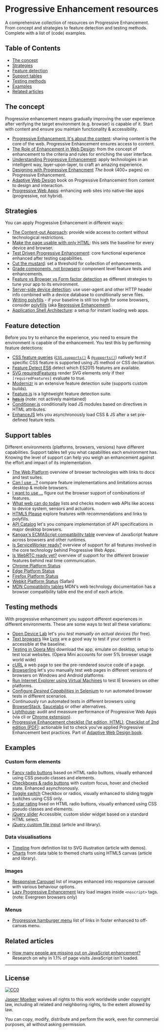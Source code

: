 # Progressive Enhancement resources

A comprehensive collection of resources on Progressive Enhancement. From concept and strategies to feature detection and testing methods. Complete with a list of (code) examples.


## Table of Contents

* [The concept](#the-concept)
* [Strategies](#strategies)
* [Feature detection](#feature-detection)
* [Support tables](#support-tables)
* [Testing methods](#testing-methods)
* [Examples](#examples)
* [Related articles](#related-articles)


## The concept

Progressive enhancement means gradually improving the user experience after verifying the target environment (e.g. browser) is capable of it. Start with content and ensure you maintain functionality & accessibility.

* [Progressive Enhancement: It's about the content](http://cognition.happycog.com/article/progressive-enhancement-its-about-the-content): sharing content is the core of the web. Progressive Enhancement ensures access to content.
* [The Role of Enhancement in Web Design](https://www.nngroup.com/articles/enhancement/): from the concept of enhancement to the criteria and rules for enriching the user interface.
* [Understanding Progressive Enhancement](http://alistapart.com/article/understandingprogressiveenhancement): apply technologies in an intelligent way, layer-upon-layer, to craft an amazing experience.
* [Designing with Progressive Enhancment](https://www.filamentgroup.com/dwpe/) *The book* (400+ pages) on Progressive Enhancement.
* [Adaptive Web Design](http://adaptivewebdesign.info/2nd-edition/) book on Progressive Enhancement from content to design and interaction.
* [Progressive Web Apps](https://infrequently.org/2015/06/progressive-apps-escaping-tabs-without-losing-our-soul/): enhancing web sites into native-like apps (progressive, not hybrid).


## Strategies

You can apply Progressive Enhancement in different ways:

* [The Content-out Approach](https://articles.uie.com/progressive_enhancement/): provide wide access to content without technological restrictions.
* [Make the page usable with only HTML](https://www.gov.uk/service-manual/technology/using-progressive-enhancement#make-the-page-usable-with-only-html): this sets the baseline for every device and browser.
* [Test Driven Progressive Enhancement](http://alistapart.com/article/testdriven): core functional experience enhanced after testing capabilities.
* [Cut the mustard](http://responsivenews.co.uk/post/18948466399/cutting-the-mustard): set a threshold for collection of enhancements.
* [Grade components, not browsers](https://www.filamentgroup.com/lab/grade-the-components.html
): component level feature tests and enhancements.
* [Feature vs Browser vs Form factor detection](http://www.html5rocks.com/en/tutorials/detection/) as different strategies to tune your app to its environment.
* [Server-side device detection](https://www.smashingmagazine.com/2014/07/server-side-device-detection-with-javascript/): use user-agent and other HTTP header info combined with a device database to conditionally serve files.
* [Writing polyfills](https://addyosmani.com/blog/writing-polyfills/) - if your baseline is still too high for some browsers, consider [polyfills](https://remysharp.com/2010/10/08/what-is-a-polyfill) (aka [Regressive Enhancement](https://twitter.com/SlexAxton/status/25600963629)).
* [Application Shell Architecture](https://medium.com/google-developers/instant-loading-web-apps-with-an-application-shell-architecture-7c0c2f10c73): a setup for instant loading web apps.


## Feature detection

Before you try to enhance the experience, you need to ensure the environment is capable of the enhancement. You test this by performing feature detections:

* [CSS feature queries](https://www.sitepoint.com/an-introduction-to-css-supports-rule-feature-queries/) ([`CSS.supports()`](https://developer.mozilla.org/en/docs/Web/API/CSS/supports) & [`@supports()`](https://developer.mozilla.org/en-US/docs/Web/CSS/@supports)) natively test if specific CSS feature is supported using JS method or CSS declaration.
* [Feature Detect ES6](https://www.npmjs.com/package/feature-detect-es6) detect which ES2015 features are available.
* [SVG requiredFeatures](https://developer.mozilla.org/en-US/docs/Web/SVG/Attribute/requiredFeatures) render SVG elements only if their `[requiredFeatures]` evaluate to true.
* [Modernizr](https://modernizr.com/) is an extensive feature detection suite (supports custom builds).
* [Feature.js](http://featurejs.com/) is a lightweight feature detection suite.
* ~~[has.js](https://github.com/phiggins42/has.js)~~ (note: not actively maintained)
* [Conditioner.js](http://conditionerjs.com/) conditionally load JS modules based on directives in HTML attributes.
* [EnhanceJS](https://www.filamentgroup.com/lab/introducing-enhancejs-smarter-safer-apply-progressive-enhancement.html) lets you asynchronously load CSS & JS after a set pre-defined feature tests.


## Support tables

Different environments (platforms, browsers, versions) have different capabilities. Support tables tell you what capabilities each environment has. Knowing the level of support can help you weigh an enhancement against the effort and impact of its implementation.

* [The Web Platform](https://platform.html5.org/) overview of browser technologies with links to docs and test suites.
* [Can I use ...?](http://caniuse.com/) compare feature implementations and limitations across desktop & mobile browsers.
* [I want to use ...](http://www.iwanttouse.com/) figure out the browser support of combinations of features.
* [What web can do today](https://whatwebcando.today/) lists and checks modern web APIs like access to device system, sensors and actuators.
* [HTML5 Please](http://html5please.com/) explore features with recommendations and links to polyfills.
* [API Catalog](https://developer.microsoft.com/en-us/microsoft-edge/platform/catalog/) let's you compare implementation of API specifications in major desktop browsers.
* [Kangax's ECMAScript compatibility table](http://kangax.github.io/compat-table/) overview of JavaScript feature across browsers and other runtimes.
* [Is ServiceWorker ready?](https://jakearchibald.github.io/isserviceworkerready/) overview of support for all features involved in the core technology behind Progressive Web Apps.
* [Is WebRTC ready yet?](http://iswebrtcreadyyet.com/) overview of support for the different browser features behind real time communication. 
* [Chrome Platform Status](https://www.chromestatus.com/features)
* [Edge Platform Status](https://developer.microsoft.com/en-us/microsoft-edge/platform/status/)
* [Firefox Platform Status](https://platform-status.mozilla.org/)
* [Webkit Platform Status](https://webkit.org/status/) (Safari)
* [MDN Compatibility tables](https://developer.mozilla.org/en-US/docs/MDN/Contribute/Structures/Compatibility_tables) MDN's web technology documentation has a browser compatibility table end the end of each article. 


## Testing methods

With progressive enhancement you support different experiences in different environments. These are some ways to test all these variations:

* [Open Device Lab](https://opendevicelab.com/) let's you *test manually on actual devices* (for free).
* [Text browsers](https://en.wikipedia.org/wiki/Text-based_web_browser) like [Lynx](http://lynx.browser.org/) are a good way to test if your content is accessible at the baseline.
* [Testing in Opera Mini](https://dev.opera.com/articles/making-sites-work-opera-mini/#testing-in-opera-mini) download the app, emulate on desktop, setup to test local websites. (Opera Mini accounts for over 5% browser usage world wide)
* [cURL](https://curl.haxx.se/docs/manual.html) a web page to see the pre-rendered source code of a page.
* [Browserling](https://www.browserling.com/) let's you manually test web pages in different versions of browsers on Windows and Android platforms.
* [Run Internet Explorer using Virtual Machines](https://developer.microsoft.com/en-us/microsoft-edge/tools/vms/mac/) to test IE browsers on other platforms.
* [Configure *Desired Capabilities* in Selenium](https://github.com/SeleniumHQ/selenium/wiki/DesiredCapabilities) to run automated browser tests in different scenarios.
* Continuously run automated tests in different browsers using [BrowserStack](https://www.browserstack.com/), [Saucelabs](https://saucelabs.com/) or other alternatives.
* [Lighthouse](https://github.com/GoogleChrome/lighthouse): audit and meassure performance of Progressive Web Apps (via cli or [Chrome extension](https://chrome.google.com/webstore/detail/lighthouse/blipmdconlkpinefehnmjammfjpmpbjk)).
* [Progressive Enhancement checklist (1st edition, HTML)](http://adaptivewebdesign.info/1st-edition/read/chapter-6.html#the-progressive-enhancement-checklist), [Checklist of 2nd edition (PDF)](http://adaptivewebdesign.info/2nd-edition/checklist.pdf): actionable list to check you've applied Progressive Enhancement best practices. Part of [Adaptive Web Design book](http://adaptivewebdesign.info/).


## Examples

### Custom form elements

* [Fancy radio buttons](https://www.sitepoint.com/replacing-radio-buttons-without-replacing-radio-buttons/) based on HTML radio buttons, visually enhanced using CSS pseudo classes and elements.
* [Checkboxes & radio buttons](https://www.filamentgroup.com/dwpe/checkbox-radiobutton/) with custom focus, hover and checked state. Enhanced asynchronously.
* [Toggle switch](https://ghinda.net/css-toggle-switch/) Checkbox or radios, visually enhanced to sliding toggle switches using CSS only.
* [5-star rating](http://lea.verou.me/2011/08/accessible-star-rating-widget-with-pure-css/) bsed on HTML radio buttons, visually enhanced using CSS pseudo classes and elements.
* [jQuery slider](https://github.com/filamentgroup/jQuery-Slider) Accessible, custom slider widget based on a standard HTML select.
* [jQuery custom file input](https://www.filamentgroup.com/lab/jquery-custom-file-input-book-designing-with-progressive-enhancement.html) (article and library).

### Data visualisations

* [Timeline](https://css-tricks.com/progressive-enhancement-data-visualizations/) from definition list to SVG illustration (article with demos).
* [Charts](https://www.filamentgroup.com/lab/update-to-jquery-visualize-accessible-charts-with-html5-from-designing-with.html) from data table to themed charts using HTML5 canvas (article and library).

### Images

* [Responsive Carousel](http://filamentgroup.github.io/responsive-carousel/test/functional/fade-auto.html) list of images enhanced into responsive carousel with various behaviour options.
* [Lazy Progressive Enhancement](https://github.com/tvler/lazy-progressive-enhancement) lazy load images inside `<noscript>` tags. (note: Evergreen browsers only)


### Menus

* [Progressive hamburger menu](http://heydonworks.com/practical_aria_examples/#hamburger) list of links in footer enhanced to off-canvas menu.


## Related articles

* [How many people are missing out on JavaScript enhancement?](https://gds.blog.gov.uk/2013/10/21/how-many-people-are-missing-out-on-javascript-enhancement/) Research on why in 1.1% of page visits JavaScript isn't loaded. 

---

## License

[![CC0](http://mirrors.creativecommons.org/presskit/buttons/88x31/svg/cc-zero.svg)](https://creativecommons.org/publicdomain/zero/1.0/)

[Jasper Moelker](https://twitter.com/jbmoelker) waives all rights to this work worldwide under copyright law, including all related and neighboring rights, to the extent allowed by law.

You can copy, modify, distribute and perform the work, even for commercial purposes, all without asking permission.
